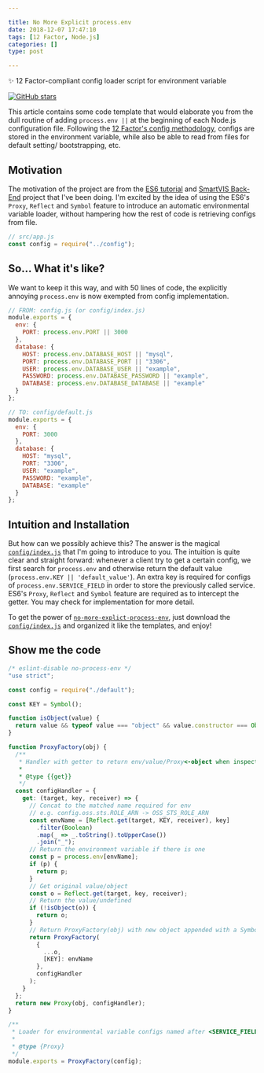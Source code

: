 ```yaml
---

title: No More Explicit process.env
date: 2018-12-07 17:47:10
tags: [12 Factor, Node.js]
categories: []
type: post

---
```


✨ 12 Factor-compliant config loader script for environment variable

<!-- more -->

<a href="https://github.com/Maecenas/no-more-explict-process-env/" target="_blank"><img src="https://img.shields.io/github/stars/Maecenas/no-more-explict-process-env.svg?style=social" alt="GitHub stars"></img></a>

This article contains some code template that would elaborate you from the dull routine of adding `process.env ||` at the beginning of each Node.js configuration file. Following the [12 Factor's config methodology](https://12factor.net/config), configs are stored in the environment variable, while also be able to read from files for default setting/ bootstrapping, etc. 

## Motivation

The motivation of the project are from the [ES6 tutorial](https://github.com/ruanyf/es6tutorial/) and [SmartVIS Back-End](https://github.com/Maecenas/smart-vis-backend) project that I've been doing. I'm excited by the idea of using the ES6's `Proxy`, `Reflect` and `Symbol` feature to introduce an automatic environmental variable loader, without hampering how the rest of code is retrieving configs from file.

```javascript
// src/app.js
const config = require("../config");
```

## So… What it's like?

We want to keep it this way, and with 50 lines of code, the explicitly annoying `process.env` is now exempted from config implementation.

```javascript
// FROM: config.js (or config/index.js)
module.exports = {
  env: {
    PORT: process.env.PORT || 3000
  },
  database: {
    HOST: process.env.DATABASE_HOST || "mysql",
    PORT: process.env.DATABASE_PORT || "3306",
    USER: process.env.DATABASE_USER || "example",
    PASSWORD: process.env.DATABASE_PASSWORD || "example",
    DATABASE: process.env.DATABASE_DATABASE || "example"
  }
};
```

```javascript
// TO: config/default.js
module.exports = {
  env: {
    PORT: 3000
  },
  database: {
    HOST: "mysql",
    PORT: "3306",
    USER: "example",
    PASSWORD: "example",
    DATABASE: "example"
  }
};
```

## Intuition and Installation

But how can we possibly achieve this? The answer is the magical [`config/index.js`](https://github.com/Maecenas/no-more-explict-process-env/blob/master/config/index.js) that I'm going to introduce to you. The intuition is quite clear and straight forward: whenever a client try to get a certain config, we first search for `process.env` and otherwise return the default value (`process.env.KEY || 'default_value'`). An extra key is required for configs of `process.env.SERVICE_FIELD` in order to store the previously called service. ES6's `Proxy`, `Reflect` and `Symbol` feature are required as to intercept the getter. You may check for implementation for more detail.

To get the power of [`no-more-explict-process-env`](https://github.com/Maecenas/no-more-explict-process-env/), just download the [`config/index.js`](https://github.com/Maecenas/no-more-explict-process-env/blob/master/config/index.js) and organized it like the templates, and enjoy!

## Show me the code

```javascript
/* eslint-disable no-process-env */
"use strict";

const config = require("./default");

const KEY = Symbol();

function isObject(value) {
  return value && typeof value === "object" && value.constructor === Object;
}

function ProxyFactory(obj) {
  /**
   * Handler with getter to return env/value/Proxy<-object when inspecting configs
   *
   * @type {{get}}
   */
  const configHandler = {
    get: (target, key, receiver) => {
      // Concat to the matched name required for env
      // e.g. config.oss.sts.ROLE_ARN -> OSS_STS_ROLE_ARN
      const envName = [Reflect.get(target, KEY, receiver), key]
        .filter(Boolean)
        .map(_ => _.toString().toUpperCase())
        .join("_");
      // Return the environment variable if there is one
      const p = process.env[envName];
      if (p) {
        return p;
      }
      // Get original value/object
      const o = Reflect.get(target, key, receiver);
      // Return the value/undefined
      if (!isObject(o)) {
        return o;
      }
      // Return ProxyFactory(obj) with new object appended with a Symbol key to store envName
      return ProxyFactory(
        {
          ...o,
          [KEY]: envName
        },
        configHandler
      );
    }
  };
  return new Proxy(obj, configHandler);
}

/**
 * Loader for environmental variable configs named after <SERVICE_FIELD> if set else config
 *
 * @type {Proxy}
 */
module.exports = ProxyFactory(config);
```
